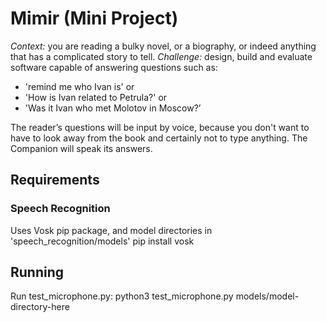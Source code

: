 # Mimir (Mini Project)
_Context:_ you are reading a bulky novel, or a biography, or indeed
anything that has a complicated story to tell.
_Challenge:_ design, build and evaluate software capable of
answering questions such as:

* 'remind me who Ivan is' or
* 'How is Ivan related to Petrula?' or
* 'Was it Ivan who met Molotov in Moscow?’

The reader’s questions will be input by voice, because you don't want
to have to look away from the book and certainly not to type
anything. The Companion will speak its answers.

## Requirements
### Speech Recognition
Uses Vosk pip package, and model directories in 'speech_recognition/models'
    pip install vosk 


## Running 
Run test_microphone.py:
    python3 test_microphone.py models/model-directory-here